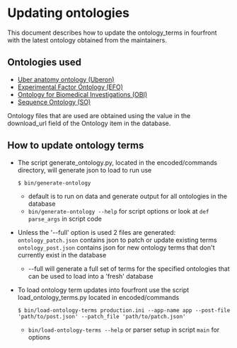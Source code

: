Updating ontologies
=========================

This document describes how to update the ontology_terms in fourfront with the latest ontology obtained from the maintainers.

Ontologies used
----------------

* [Uber anatomy ontology (Uberon)]
* [Experimental Factor Ontology (EFO)]
* [Ontology for Biomedical Investigations (OBI)]
* [Sequence Ontology (SO)]

Ontology files that are used are obtained using the value in the download_url field of the Ontology item in the database.

How to update ontology terms
----------------


* The script generate_ontology.py, located in the encoded/commands directory, will generate json to load to run use

	`$ bin/generate-ontology`

	* default is to run on data and generate output for all ontologies in the database
	* `bin/generate-ontology --help` for script options or look at `def parse_args` in script code


* Unless the '--full' option is used 2 files are generated:
	`ontology_patch.json` contains json to patch or update existing terms
	`ontology_post.json` contains json for new ontology terms that don't currently exist in the database

	* --full will generate a full set of terms for the specified ontologies that can be used to load into a 'fresh' database


* To load ontology term updates into fourfront use the script load_ontology_terms.py located in encoded/commands

	`$ bin/load-ontology-terms production.ini --app-name app --post-file 'path/to/post.json' --patch_file 'path/to/patch.json'`

	* `bin/load-ontology-terms --help` or parser setup in script `main` for options

[Uber anatomy ontology (Uberon)]: http://uberon.org/
[Sequence Ontology (SO)]: http://www.sequenceontology.org/
[Experimental Factor Ontology (EFO)]: http://www.ebi.ac.uk/efo
[Ontology for Biomedical Investigations (OBI)]: http://obi-ontology.org/
